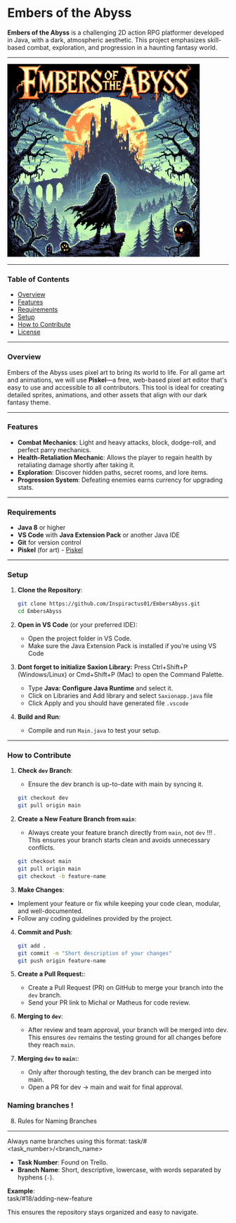 # Embers of the Abyss

**Embers of the Abyss** is a challenging 2D action RPG platformer developed in Java, with a dark, atmospheric aesthetic. This project emphasizes skill-based combat, exploration, and progression in a haunting fantasy world.

---

![Embers of the Abyss Logo](assets/images/ambersabyss_logo.png)

---

### Table of Contents

- [Overview](#overview)
- [Features](#features)
- [Requirements](#requirements)
- [Setup](#setup)
- [How to Contribute](#how-to-contribute)
- [License](#license)

---

### Overview

Embers of the Abyss uses pixel art to bring its world to life. For all game art and animations, we will use **Piskel**—a free, web-based pixel art editor that's easy to use and accessible to all contributors. This tool is ideal for creating detailed sprites, animations, and other assets that align with our dark fantasy theme.

---

### Features

- **Combat Mechanics**: Light and heavy attacks, block, dodge-roll, and perfect parry mechanics.
- **Health-Retaliation Mechanic**: Allows the player to regain health by retaliating damage shortly after taking it.
- **Exploration**: Discover hidden paths, secret rooms, and lore items.
- **Progression System**: Defeating enemies earns currency for upgrading stats.

---

### Requirements

- **Java 8** or higher
- **VS Code** with **Java Extension Pack** or another Java IDE
- **Git** for version control
- **Piskel** (for art) - [Piskel](https://www.piskelapp.com/)

---

### Setup

1. **Clone the Repository**:

   ```bash
   git clone https://github.com/Inspiractus01/EmbersAbyss.git
   cd EmbersAbyss
   ```

2. **Open in VS Code** (or your preferred IDE):

   - Open the project folder in VS Code.
   - Make sure the Java Extension Pack is installed if you're using VS Code

3. **Dont forget to initialize Saxion Library:**
   Press Ctrl+Shift+P (Windows/Linux) or Cmd+Shift+P (Mac) to open the Command Palette.

   - Type **Java: Configure Java Runtime** and select it.
   - Click on Libraries and Add library and select `Saxionapp.java` file
   - Click Apply and you should have generated file `.vscode`

4. **Build and Run**:
   - Compile and run `Main.java` to test your setup.

---

### How to Contribute

1. **Check `dev` Branch**:

   - Ensure the dev branch is up-to-date with main by syncing it.

   ```bash
   git checkout dev
   git pull origin main
   ```

2. **Create a New Feature Branch from `main`**:

   - Always create your feature branch directly from `main`, not `dev` !!! . This ensures your branch starts clean and avoids unnecessary conflicts.

   ```bash
   git checkout main
   git pull origin main
   git checkout -b feature-name
   ```

3. **Make Changes**:

- Implement your feature or fix while keeping your code clean, modular, and well-documented.
- Follow any coding guidelines provided by the project.

4. **Commit and Push**:
   ```bash
   git add .
   git commit -m "Short description of your changes"
   git push origin feature-name
   ```
5. **Create a Pull Request:**:

   - Create a Pull Request (PR) on GitHub to merge your branch into the `dev` branch.
   - Send your PR link to Michal or Matheus for code review.

6. **Merging to `dev`**:
   - After review and team approval, your branch will be merged into dev. This ensures `dev` remains the testing ground for all changes before they reach `main`.
7. **Merging `dev` to `main`:**:
   - Only after thorough testing, the dev branch can be merged into main.
   - Open a PR for dev → main and wait for final approval.

### Naming branches !
8. Rules for Naming Branches
-----------------------------
Always name branches using this format:
task/#<task_number>/<branch_name>

- **Task Number**: Found on Trello.  
- **Branch Name**: Short, descriptive, lowercase, with words separated by hyphens (`-`).

**Example**:  
task/#18/adding-new-feature

This ensures the repository stays organized and easy to navigate.


